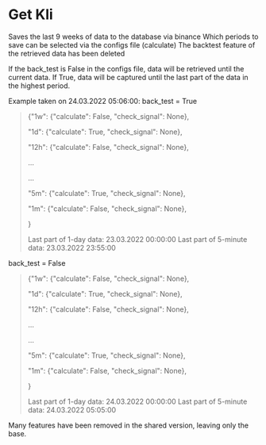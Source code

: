 # Get Kli
Saves the last 9 weeks of data to the database via binance
Which periods to save can be selected via the configs file (calculate)
The backtest feature of the retrieved data has been deleted

If the back_test is False in the configs file, data will be retrieved until the current data. If True, data will be captured until the last part of the data in the highest period.

Example taken on 24.03.2022 05:06:00:
back_test = True
>{"1w": {"calculate": False, "check_signal": None},
>
>"1d": {"calculate": True, "check_signal": None},
>
>"12h": {"calculate": False, "check_signal": None},
>
>...
>
>...
>
>"5m": {"calculate": True, "check_signal": None},
>
>"1m": {"calculate": False, "check_signal": None},
>
>}
>
>Last part of 1-day data: 23.03.2022 00:00:00
>Last part of 5-minute data: 23.03.2022 23:55:00

back_test = False
>{"1w": {"calculate": False, "check_signal": None},
>
>"1d": {"calculate": True, "check_signal": None},
>
>"12h": {"calculate": False, "check_signal": None},
>
>...
>
>...
>
>"5m": {"calculate": True, "check_signal": None},
>
>"1m": {"calculate": False, "check_signal": None},
>
>}
>
>Last part of 1-day data: 24.03.2022 00:00:00
>Last part of 5-minute data: 24.03.2022 05:05:00

Many features have been removed in the shared version, leaving only the base.
